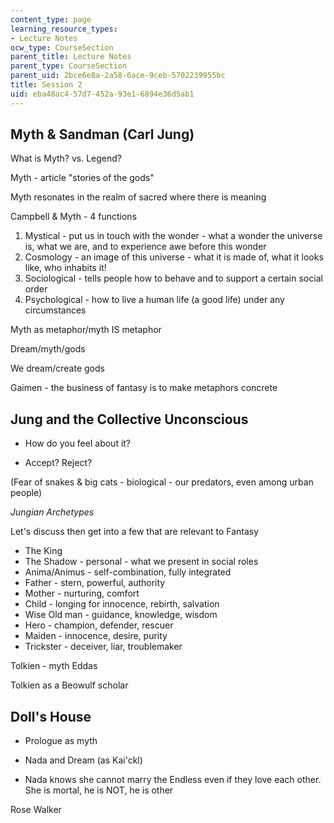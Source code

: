 ```yaml
---
content_type: page
learning_resource_types:
- Lecture Notes
ocw_type: CourseSection
parent_title: Lecture Notes
parent_type: CourseSection
parent_uid: 2bce6e8a-2a58-6ace-9ceb-5702239955bc
title: Session 2
uid: eba48ac4-57d7-452a-93e1-6894e36d5ab1
---
```


Myth & Sandman (Carl Jung)
--------------------------

What is Myth? vs. Legend?

Myth - article "stories of the gods"

Myth resonates in the realm of sacred where there is meaning

Campbell & Myth - 4 functions

1.  Mystical - put us in touch with the wonder - what a wonder the universe is, what we are, and to experience awe before this wonder
2.  Cosmology - an image of this universe - what it is made of, what it looks like, who inhabits it!
3.  Sociological - tells people how to behave and to support a certain social order
4.  Psychological - how to live a human life (a good life) under any circumstances

Myth as metaphor/myth IS metaphor

Dream/myth/gods

We dream/create gods

Gaimen - the business of fantasy is to make metaphors concrete

Jung and the Collective Unconscious
-----------------------------------

*   How do you feel about it?
    
*   Accept? Reject?
    

(Fear of snakes & big cats - biological - our predators, even among urban people)

_Jungian Archetypes_

Let's discuss then get into a few that are relevant to Fantasy

*   The King
*   The Shadow - personal - what we present in social roles
*   Anima/Animus - self-combination, fully integrated
*   Father - stern, powerful, authority
*   Mother - nurturing, comfort
*   Child - longing for innocence, rebirth, salvation
*   Wise Old man - guidance, knowledge, wisdom
*   Hero - champion, defender, rescuer
*   Maiden - innocence, desire, purity
*   Trickster - deceiver, liar, troublemaker

Tolkien - myth Eddas

Tolkien as a Beowulf scholar

Doll's House
------------

*   Prologue as myth
    
*   Nada and Dream (as Kai'ckl)
    
*   Nada knows she cannot marry the Endless even if they love each other. She is mortal, he is NOT, he is other

Rose Walker
